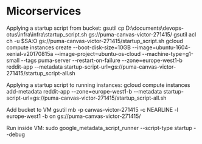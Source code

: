 # Micorservices


Applying a startup script from bucket:
gsutil cp D:\documents\devops-otus\infra\infra\startup_script.sh gs://puma-canvas-victor-271415/
gsutil acl ch -u $SA:O gs://puma-canvas-victor-271415/startup_script.sh
gcloud compute instances create --boot-disk-size=10GB --image=ubuntu-1604-xenial-v20170815a --image-project=ubuntu-os-cloud --machine-type=g1-small --tags puma-server --restart-on-failure --zone=europe-west1-b reddit-app --metadata startup-script-url=gs://puma-canvas-victor-271415/startup_script-all.sh

Applying a startup script to running instances:
gcloud compute instances add-metadata reddit-app --zone=europe-west1-b --metadata startup-script-url=gs://puma-canvas-victor-271415/startup_script-all.sh

Add bucket to VM
gsutil mb -p canvas-victor-271415 -c NEARLINE -l europe-west1 -b on gs://puma-canvas-victor-271415/



Run inside VM:
sudo google_metadata_script_runner --script-type startup --debug
